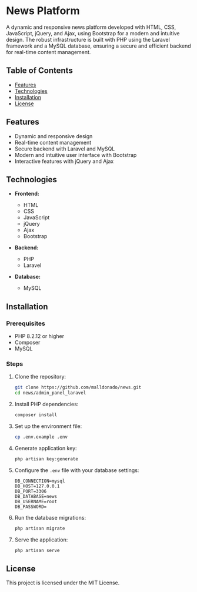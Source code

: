 # News Platform

A dynamic and responsive news platform developed with HTML, CSS, JavaScript, jQuery, and Ajax, using Bootstrap for a modern and intuitive design. The robust infrastructure is built with PHP using the Laravel framework and a MySQL database, ensuring a secure and efficient backend for real-time content management.

## Table of Contents

- [Features](#features)
- [Technologies](#technologies)
- [Installation](#installation)
- [License](#license)

## Features

- Dynamic and responsive design
- Real-time content management
- Secure backend with Laravel and MySQL
- Modern and intuitive user interface with Bootstrap
- Interactive features with jQuery and Ajax

## Technologies

- **Frontend:**
  - HTML
  - CSS
  - JavaScript
  - jQuery
  - Ajax
  - Bootstrap

- **Backend:**
  - PHP
  - Laravel

- **Database:**
  - MySQL

## Installation

### Prerequisites

- PHP 8.2.12 or higher
- Composer
- MySQL

### Steps

1. Clone the repository:
    ```sh
    git clone https://github.com/malldonado/news.git
    cd news/admin_panel_laravel
    ```

2. Install PHP dependencies:
    ```sh
    composer install
    ```

3. Set up the environment file:
    ```sh
    cp .env.example .env
    ```

4. Generate application key:
    ```sh
    php artisan key:generate
    ```

5. Configure the `.env` file with your database settings:
    ```env
    DB_CONNECTION=mysql
    DB_HOST=127.0.0.1
    DB_PORT=3306
    DB_DATABASE=news
    DB_USERNAME=root
    DB_PASSWORD=
    ```

6. Run the database migrations:
    ```sh
    php artisan migrate
    ```

7. Serve the application:
    ```sh
    php artisan serve
    ```

## License

This project is licensed under the MIT License.
